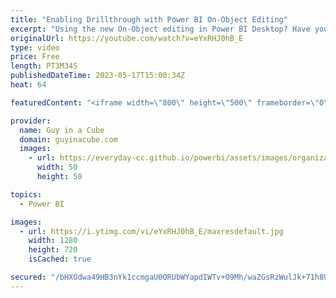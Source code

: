 ```yaml
---
title: "Enabling Drillthrough with Power BI On-Object Editing"
excerpt: "Using the new On-Object editing in Power BI Desktop? Have you figured out how to enable drillthrough yet? Adam has and is here to show you the clicks!  Power BI April 2023 Feature Summary https://powerbi.microsoft.com/blog/power-bi-april-2023-feature-summary/  On-object Interaction https://learn.microsoft.com/power-bi/create-reports/power-bi-on-object-interaction"
originalUrl: https://youtube.com/watch?v=eYxRHJ0hB_E
type: video
price: Free
length: PT3M34S
publishedDateTime: 2023-05-17T15:00:34Z
heat: 64

featuredContent: "<iframe width=\"800\" height=\"500\" frameborder=\"0\" src=\"https://www.youtube.com/embed/eYxRHJ0hB_E\" allow=\"accelerometer; autoplay; encrypted-media; gyroscope; picture-in-picture\" allowfullscreen></iframe>"

provider:
  name: Guy in a Cube
  domain: guyinacube.com
  images:
    - url: https://everyday-cc.github.io/powerbi/assets/images/organizations/guyinacube.com-50x50.jpg
      width: 50
      height: 50

topics:
  - Power BI

images:
  - url: https://i.ytimg.com/vi/eYxRHJ0hB_E/maxresdefault.jpg
    width: 1280
    height: 720
    isCached: true

secured: "/bHXOdwa49HB3nYk1ccmgaU0ORUbWYapdIWTv+O9Mh/waZGsRzWulJk+71h8U77tOJUn4r3zutvJwiLOTVjwryS/X7fbuTXYXbEcuh3dM5UM97rPplE9oLMBqV2k/HmylL6sLEBplPL/S18m9J+srecnyNlDKYKDO1hHqyU8AIASSPp8CnaNjByNysjVAqzDhQd9ToMGao7lTj4eRFUwmBRz+WamaDKAbj5Ed5/5N4Y3rtwFCTD9kQ0diSZnA9iE4VgNCbOXgcoJGcFTlWbE8c5L1QZhFVZosXxJgMMOLHlCRSRXvGcMQy4s45Fklo82WX6PGIm1AmPmTcHaeOHwS2ZImYL+8LPd2i48wiKPNoc5kqj9NL+hpv0It2Yy3XKYqyWByvg5iceZDHneDLc+w7gmbUjbmG9uLEIkh1Q6kjc=;4tAYCxQOhf/OSSn5K/yqIQ=="
---
```


